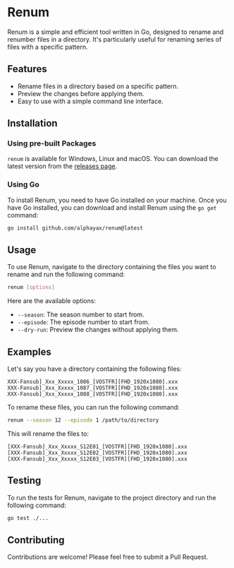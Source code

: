 # Renum

Renum is a simple and efficient tool written in Go, designed to rename and renumber files in a directory. It's particularly useful for renaming series of files with a specific pattern.

## Features

- Rename files in a directory based on a specific pattern.
- Preview the changes before applying them.
- Easy to use with a simple command line interface.

## Installation

### Using pre-built Packages

`renum` is available for Windows, Linux and macOS. You can download the latest version from the [releases page](https://github.com/alphayax/renum/releases).

### Using Go

To install Renum, you need to have Go installed on your machine. Once you have Go installed, you can download and install Renum using the `go get` command:

```bash
go install github.com/alphayax/renum@latest
```

## Usage
To use Renum, navigate to the directory containing the files you want to rename and run the following command:
```bash
renum [options]
```
Here are the available options: 
- `--season`: The season number to start from.
- `--episode`: The episode number to start from.
- `--dry-run`: Preview the changes without applying them.

## Examples

Let's say you have a directory containing the following files:
```
XXX-Fansub]_Xxx_Xxxxx_1086_[VOSTFR][FHD_1920x1080].xxx
XXX-Fansub]_Xxx_Xxxxx_1087_[VOSTFR][FHD_1920x1080].xxx
XXX-Fansub]_Xxx_Xxxxx_1088_[VOSTFR][FHD_1920x1080].xxx
```

To rename these files, you can run the following command:
```bash
renum --season 12 --episode 1 /path/to/directory
```

This will rename the files to:
```
[XXX-Fansub]_Xxx_Xxxxx_S12E01_[VOSTFR][FHD_1920x1080].xxx
[XXX-Fansub]_Xxx_Xxxxx_S12E02_[VOSTFR][FHD_1920x1080].xxx
[XXX-Fansub]_Xxx_Xxxxx_S12E03_[VOSTFR][FHD_1920x1080].xxx
```


## Testing
To run the tests for Renum, navigate to the project directory and run the following command:
```bash
go test ./...
```


## Contributing
Contributions are welcome! Please feel free to submit a Pull Request.

